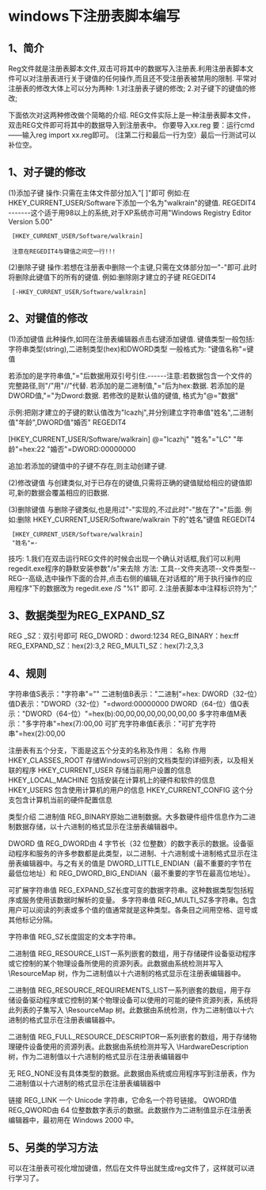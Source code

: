 # windows下注册表脚本编写

## 1、简介
Reg文件就是注册表脚本文件,双击可将其中的数据写入注册表.利用注册表脚本文件可以对注册表进行关于键值的任何操作,而且还不受注册表被禁用的限制.
平常对注册表的修改大体上可以分为两种:
1.对注册表子键的修改;
2.对子键下的键值的修改;

下面依次对这两种修改做个简略的介绍.
REG文件实际上是一种注册表脚本文件，双击REG文件即可将其中的数据导入到注册表中。
你要导入xx.reg 要：运行cmd——输入reg import xx.reg即可。
(注第二行和最后一行为空）最后一行测试可以补位空。
    
## 1、对子键的修改
(1)添加子键
     操作:只需在主体文件部分加入"[ ]"即可
     例如:在HKEY_CURRENT_USER/Software下添加一个名为"walkrain"的键值.
     REGEDIT4   -------这个适于用98以上的系统,对于XP系统亦可用"Windows Registry Editor Version 5.00"
    
     [HKEY_CURRENT_USER/Software/walkrain]
    
     注意在REGEDIT4与键值之间空一行!!!
	 
(2)删除子键
     操作:若想在注册表中删除一个主键,只需在文体部分加一"-"即可.此时将删除此键值下的所有的键值.
     例如:删除刚才建立的子键
     REGEDIT4
    
     [-HKEY_CURRENT_USER/Software/walkrain]
    
## 2、对键值的修改
(1)添加键值
     此种操作,如同在注册表编辑器点击右键添加键值.
     键值类型一般包括:   字符串类型(string),二进制类型(hex)和DWORD类型
   一般格式为:   "键值名称"=键值
  
   若添加的是字符串值,"="后数据用双引号引住.------注意:若数据包含一个文件的完整路径,则"/"用"//"代替. 
   若添加的是二进制值,"="后为hex:数据.
   若添加的是DWORD值,"="为Dword:数据.
   若修改的是默认值的键值, 格式为"@="数据"
  
   示例:把刚才建立的子键的默认值改为"lcazhj",并分别建立字符串值"姓名",二进制值"年龄",DWORD值"婚否"
   REGEDIT4
  
   [HKEY_CURRENT_USER/Software/walkrain]
   @="lcazhj"
   "姓名"="LC"
   "年龄"=hex:22
   "婚否"=DWORD:00000000
  
   追加:若添加的键值中的子键不存在,则主动创建子键.
  
(2)修改键值
     与创建类似,对于已存在的键值,只需将正确的键值赋给相应的键值即可,新的数据会覆盖相应的旧数据.
    
(3)删除键值
     与删除子键类似,也是用过"-"实现的,不过此时"-"放在了"="后面.
     例如:删除 HKEY_CURRENT_USER/Software/walkrain 下的"姓名"键值
     REGEDIT4
    
     [HKEY_CURRENT_USER/Software/walkrain]
     "姓名"=-
    
技巧:
     1.我们在双击运行REG文件的时候会出现一个确认对话框,我们可以利用regedit.exe程序的静默安装参数"/s"来去除
     方法: 工具--文件夹选项--文件类型--REG--高级,选中操作下面的合并,点击右侧的编辑,在对话框的"用于执行操作的应用程序"下的数据改为 regedit.exe /S "%1"   即可.
     2.注册表脚本中注释标识符为";"

## 3、数据类型为REG_EXPAND_SZ
REG _SZ：双引号即可
REG_DWORD：dword:1234
REG_BINARY：hex:ff
REG_EXPAND_SZ：hex(2):3,2
REG_MULTI_SZ：hex(7):2,3,3

## 4、规则
字符串值S表示："字符串"=""
二进制值B表示："二进制"=hex:
DWORD（32-位）值D表示："DWORD（32-位）"=dword:00000000
DWORD（64-位）值Q表示："DWORD（64-位）"=hex(b):00,00,00,00,00,00,00,00
多字符串值M表示："多字符串"=hex(7):00,00
可扩充字符串值E表示："可扩充字符串"=hex(2):00,00

注册表有五个分支，下面是这五个分支的名称及作用：
名称                                          作用
HKEY_CLASSES_ROOT         存储Windows可识别的文档类型的详细列表，以及相关联的程序
HKEY_CURRENT_USER        存储当前用户设置的信息
HKEY_LOCAL_MACHINE       包括安装在计算机上的硬件和软件的信息
HKEY_USERS                         包含使用计算机的用户的信息
HKEY_CURRENT_CONFIG    这个分支包含计算机当前的硬件配置信息

类型介绍
二进制值 REG_BINARY原始二进制数据。大多数硬件组件信息作为二进制数据存储，以十六进制的格式显示在注册表编辑器中。

DWORD 值 REG_DWORD由 4 字节长（32 位整数）的数字表示的数据。设备驱动程序和服务的许多参数都是此类型，以二进制、十六进制或十进制格式显示在注册表编辑器中。与之有关的值是 DWORD_LITTLE_ENDIAN（最不重要的字节在最低位地址）和 REG_DWORD_BIG_ENDIAN（最不重要的字节在最高位地址）。

可扩展字符串值 REG_EXPAND_SZ长度可变的数据字符串。这种数据类型包括程序或服务使用该数据时解析的变量。
多字符串值 REG_MULTI_SZ多字符串。包含用户可以阅读的列表或多个值的值通常就是这种类型。各条目之间用空格、逗号或其他标记分隔。

字符串值 REG_SZ长度固定的文本字符串。

二进制值 REG_RESOURCE_LIST一系列嵌套的数组，用于存储硬件设备驱动程序或它控制的某个物理设备所使用的资源列表。此数据由系统检测并写入 \ResourceMap 树，作为二进制值以十六进制的格式显示在注册表编辑器中。

二进制值 REG_RESOURCE_REQUIREMENTS_LIST一系列嵌套的数组，用于存储设备驱动程序或它控制的某个物理设备可以使用的可能的硬件资源列表，系统将此列表的子集写入 \ResourceMap 树。此数据由系统检测，作为二进制值以十六进制的格式显示在注册表编辑器中。

二进制值 REG_FULL_RESOURCE_DESCRIPTOR一系列嵌套的数组，用于存储物理硬件设备使用的资源列表。此数据由系统检测并写入 \HardwareDescription 树，作为二进制值以十六进制的格式显示在注册表编辑器中

无 REG_NONE没有具体类型的数据。此数据由系统或应用程序写到注册表，作为二进制值以十六进制的格式显示在注册表编辑器中

链接 REG_LINK 一个 Unicode 字符串，它命名一个符号链接。
QWORD值 REG_QWORD由 64 位整数数字表示的数据。此数据作为二进制值显示在注册表编辑器中，最初用在 Windows 2000 中。

## 5、另类的学习方法
可以在注册表可视化增加键值，然后在文件导出就生成reg文件了，这样就可以进行学习了。